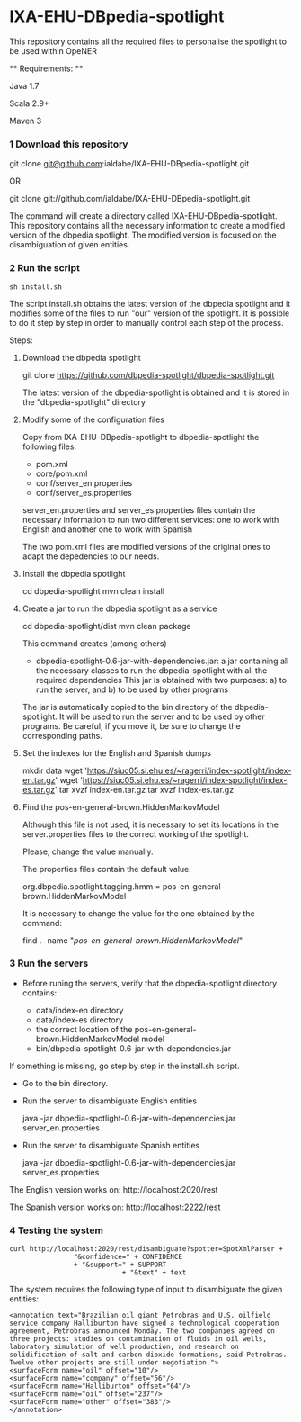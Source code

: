 IXA-EHU-DBpedia-spotlight
=========================

This repository contains all the required files to personalise the spotlight to be used within OpeNER

** Requirements: **

Java 1.7

Scala 2.9+

Maven 3

### 1 Download this repository

git clone git@github.com:ialdabe/IXA-EHU-DBpedia-spotlight.git

OR

git clone  git://github.com/ialdabe/IXA-EHU-DBpedia-spotlight.git

The command will create a directory called
IXA-EHU-DBpedia-spotlight. This repository contains all the necessary
information to create a modified version of the dbpedia spotlight. The
modified version is focused on the disambiguation of given entities.

### 2 Run the script 

    sh install.sh

The script install.sh obtains the latest version of the dbpedia
spotlight and it modifies some of the files to run "our" version of
the spotlight. It is possible to do it step by step in order to
manually control each step of the process.

Steps: 

1) Download the dbpedia spotlight

   git clone https://github.com/dbpedia-spotlight/dbpedia-spotlight.git

   The latest version of the dbpedia-spotlight is obtained and it is stored in the "dbpedia-spotlight" directory

2) Modify some of the configuration files

   Copy from IXA-EHU-DBpedia-spotlight to dbpedia-spotlight the following files:

   - pom.xml
   - core/pom.xml
   - conf/server_en.properties
   - conf/server_es.properties

   server_en.properties and server_es.properties files contain the necessary information to run two different services: one to work with English and another one to work with Spanish

   The two pom.xml files are modified versions of the original ones to adapt the depedencies to our needs. 

3) Install the dbpedia spotlight

   cd dbpedia-spotlight
   mvn clean install

4) Create a jar to run the dbpedia spotlight as a service

   cd dbpedia-spotlight/dist
   mvn clean package

   This command creates (among others)

   - dbpedia-spotlight-0.6-jar-with-dependencies.jar: a jar containing all the necessary classes to run the dbpedia-spotlight with all the required dependencies
     This jar is obtained with two purposes: a) to run the server, and b) to be used by other programs 

   The jar is automatically copied to the bin directory of the
   dbpedia-spotlight. It will be used to run the server and to be used
   by other programs. Be careful, if you move it, be sure to change
   the corresponding paths.
   
5) Set the indexes for the English and Spanish dumps

   mkdir data
   wget 'https://siuc05.si.ehu.es/~ragerri/index-spotlight/index-en.tar.gz'
   wget 'https://siuc05.si.ehu.es/~ragerri/index-spotlight/index-es.tar.gz'
   tar xvzf index-en.tar.gz
   tar xvzf index-es.tar.gz

6) Find the pos-en-general-brown.HiddenMarkovModel

   Although this file is not used, it is necessary to set its locations in the server.properties files to the correct working of the spotlight. 

   Please, change the value manually. 

   The properties files contain the default value:
   
	org.dbpedia.spotlight.tagging.hmm = pos-en-general-brown.HiddenMarkovModel
   
   It is necessary to change the value for the one obtained by the command: 

      find . -name "*pos-en-general-brown.HiddenMarkovModel*"

### 3 Run the servers

- Before runing the servers, verify that the dbpedia-spotlight directory contains:

    * data/index-en directory
    * data/index-es directory
    * the correct location of the pos-en-general-brown.HiddenMarkovModel model
    * bin/dbpedia-spotlight-0.6-jar-with-dependencies.jar 

If something is missing, go step by step in the install.sh script. 

- Go to the bin directory.

- Run the server to disambiguate English entities

    java -jar dbpedia-spotlight-0.6-jar-with-dependencies.jar server_en.properties

- Run the server to disambiguate Spanish entities

    java -jar dbpedia-spotlight-0.6-jar-with-dependencies.jar server_es.properties

   
The English version works on: http://localhost:2020/rest

The Spanish version works on: http://localhost:2222/rest

### 4 Testing the system

    curl http://localhost:2020/rest/disambiguate?spotter=SpotXmlParser + 
					"&confidence=" + CONFIDENCE
					+ "&support=" + SUPPORT
		                        + "&text" + text

The system requires the following type of input to disambiguate the given entities:

	<annotation text="Brazilian oil giant Petrobras and U.S. oilfield service company Halliburton have signed a technological cooperation agreement, Petrobras announced Monday. The two companies agreed on three projects: studies on contamination of fluids in oil wells, laboratory simulation of well production, and research on solidification of salt and carbon dioxide formations, said Petrobras. Twelve other projects are still under negotiation.">
	<surfaceForm name="oil" offset="10"/>
	<surfaceForm name="company" offset="56"/>
	<surfaceForm name="Halliburton" offset="64"/>
	<surfaceForm name="oil" offset="237"/>
	<surfaceForm name="other" offset="383"/>
	</annotation>
